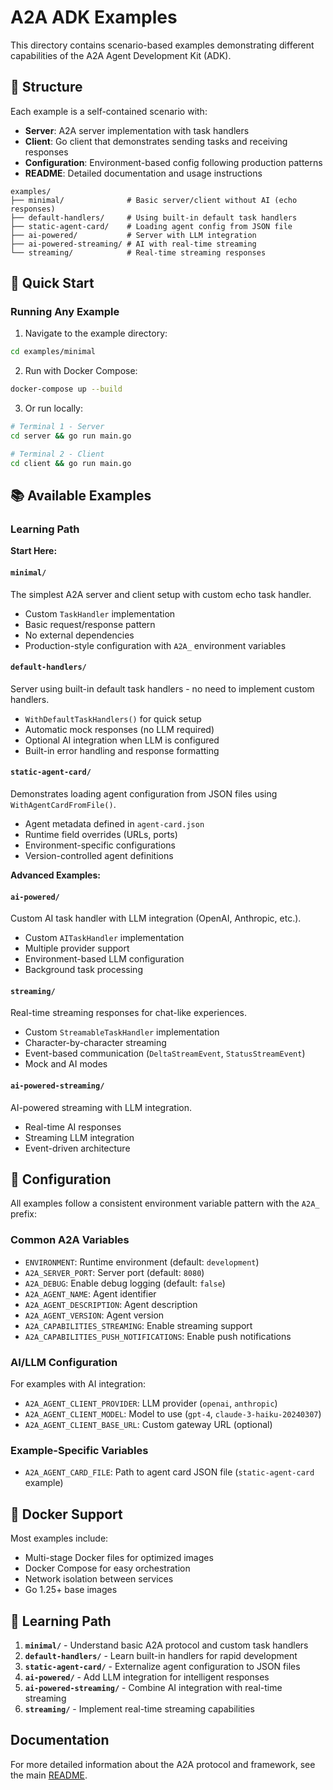 # A2A ADK Examples

This directory contains scenario-based examples demonstrating different capabilities of the A2A Agent Development Kit (ADK).

## 📁 Structure

Each example is a self-contained scenario with:

- **Server**: A2A server implementation with task handlers
- **Client**: Go client that demonstrates sending tasks and receiving responses
- **Configuration**: Environment-based config following production patterns
- **README**: Detailed documentation and usage instructions

```
examples/
├── minimal/              # Basic server/client without AI (echo responses)
├── default-handlers/     # Using built-in default task handlers
├── static-agent-card/    # Loading agent config from JSON file
├── ai-powered/           # Server with LLM integration
├── ai-powered-streaming/ # AI with real-time streaming
└── streaming/            # Real-time streaming responses
```

## 🚀 Quick Start

### Running Any Example

1. Navigate to the example directory:

```bash
cd examples/minimal
```

2. Run with Docker Compose:

```bash
docker-compose up --build
```

3. Or run locally:

```bash
# Terminal 1 - Server
cd server && go run main.go

# Terminal 2 - Client
cd client && go run main.go
```

## 📚 Available Examples

### Learning Path

**Start Here:**

#### `minimal/`

The simplest A2A server and client setup with custom echo task handler.

- Custom `TaskHandler` implementation
- Basic request/response pattern
- No external dependencies
- Production-style configuration with `A2A_` environment variables

#### `default-handlers/`

Server using built-in default task handlers - no need to implement custom handlers.

- `WithDefaultTaskHandlers()` for quick setup
- Automatic mock responses (no LLM required)
- Optional AI integration when LLM is configured
- Built-in error handling and response formatting

#### `static-agent-card/`

Demonstrates loading agent configuration from JSON files using `WithAgentCardFromFile()`.

- Agent metadata defined in `agent-card.json`
- Runtime field overrides (URLs, ports)
- Environment-specific configurations
- Version-controlled agent definitions

**Advanced Examples:**

#### `ai-powered/`

Custom AI task handler with LLM integration (OpenAI, Anthropic, etc.).

- Custom `AITaskHandler` implementation
- Multiple provider support
- Environment-based LLM configuration
- Background task processing

#### `streaming/`

Real-time streaming responses for chat-like experiences.

- Custom `StreamableTaskHandler` implementation
- Character-by-character streaming
- Event-based communication (`DeltaStreamEvent`, `StatusStreamEvent`)
- Mock and AI modes

#### `ai-powered-streaming/`

AI-powered streaming with LLM integration.

- Real-time AI responses
- Streaming LLM integration
- Event-driven architecture

## 🔧 Configuration

All examples follow a consistent environment variable pattern with the `A2A_` prefix:

### Common A2A Variables

- `ENVIRONMENT`: Runtime environment (default: `development`)
- `A2A_SERVER_PORT`: Server port (default: `8080`)
- `A2A_DEBUG`: Enable debug logging (default: `false`)
- `A2A_AGENT_NAME`: Agent identifier
- `A2A_AGENT_DESCRIPTION`: Agent description
- `A2A_AGENT_VERSION`: Agent version
- `A2A_CAPABILITIES_STREAMING`: Enable streaming support
- `A2A_CAPABILITIES_PUSH_NOTIFICATIONS`: Enable push notifications

### AI/LLM Configuration

For examples with AI integration:

- `A2A_AGENT_CLIENT_PROVIDER`: LLM provider (`openai`, `anthropic`)
- `A2A_AGENT_CLIENT_MODEL`: Model to use (`gpt-4`, `claude-3-haiku-20240307`)
- `A2A_AGENT_CLIENT_BASE_URL`: Custom gateway URL (optional)

### Example-Specific Variables

- `A2A_AGENT_CARD_FILE`: Path to agent card JSON file (`static-agent-card` example)

## 🐳 Docker Support

Most examples include:

- Multi-stage Docker files for optimized images
- Docker Compose for easy orchestration
- Network isolation between services
- Go 1.25+ base images

## 📖 Learning Path

1. **`minimal/`** - Understand basic A2A protocol and custom task handlers
2. **`default-handlers/`** - Learn built-in handlers for rapid development
3. **`static-agent-card/`** - Externalize agent configuration to JSON files
4. **`ai-powered/`** - Add LLM integration for intelligent responses
5. **`ai-powered-streaming/`** - Combine AI integration with real-time streaming
6. **`streaming/`** - Implement real-time streaming capabilities

## Documentation

For more detailed information about the A2A protocol and framework, see the main [README](../README.md).
